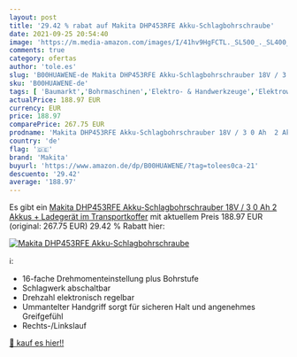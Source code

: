 ```yaml
---
layout: post
title: '29.42 % rabat auf Makita DHP453RFE Akku-Schlagbohrschraube'
date: 2021-09-25 20:54:40
image: 'https://m.media-amazon.com/images/I/41hv9HgFCTL._SL500_._SL400_.jpg'
comments: true
category: ofertas
author: 'tole.es'
slug: 'B00HUAWENE-de Makita DHP453RFE Akku-Schlagbohrschrauber 18V / 3 0 Ah 2...'
sku: 'B00HUAWENE-de'
tags: [ 'Baumarkt','Bohrmaschinen','Elektro- & Handwerkzeuge','Elektrowerkzeuge','Kombi-Bohrer','makita', ]
actualPrice: 188.97 EUR
currency: EUR
price: 188.97
comparePrice: 267.75 EUR
prodname: 'Makita DHP453RFE Akku-Schlagbohrschrauber 18V / 3 0 Ah  2 Akkus + Ladegerät im Transportkoffer'
country: 'de'
flag: '🇩🇪'
brand: 'Makita'
buyurl: 'https://www.amazon.de/dp/B00HUAWENE/?tag=tolees0ca-21'
descuento: '29.42'
average: '188.97'
---
```


Es gibt ein [Makita DHP453RFE Akku-Schlagbohrschrauber 18V / 3 0 Ah  2 Akkus + Ladegerät im Transportkoffer](https://www.amazon.de/dp/B00HUAWENE/?tag=tolees0ca-21) mit aktuellem Preis 188.97 EUR (original: 267.75 EUR) 29.42 % Rabatt hier:

[![Makita DHP453RFE Akku-Schlagbohrschraube](https://m.media-amazon.com/images/I/41hv9HgFCTL._SL500_._SL400_.jpg)](https://www.amazon.de/dp/B00HUAWENE/?tag=tolees0ca-21)

ℹ️:

- 16-fache Drehmomenteinstellung plus Bohrstufe
- Schlagwerk abschaltbar
- Drehzahl elektronisch regelbar
- Ummantelter Handgriff sorgt für sicheren Halt und angenehmes Greifgefühl
- Rechts-/Linkslauf

[🛒 kauf es hier!!](https://www.amazon.de/dp/B00HUAWENE/?tag=tolees0ca-21)
